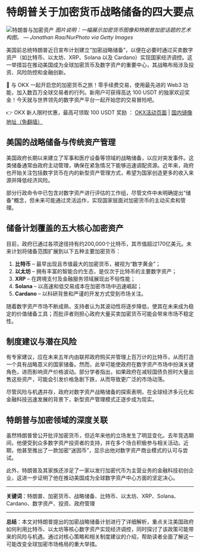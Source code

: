 # 特朗普关于加密货币战略储备的四大要点

![特朗普与加密资产](https://www.jmhbdh.com/wp-content/img/645486673757.webp)
*图片说明：一幅展示加密货币图像和特朗普加密话题的艺术构图。 — Jonathan Raa/NurPhoto via Getty Images*

美国前总统特朗普近日宣布计划建立“加密战略储备”，以便在必要时通过买卖数字资产（如比特币、以太坊、XRP、Solana 以及 Cardano）实现国家经济调控。这一举措旨在推动美国成为全球加密货币及数字资产的重要中心，其战略布局涉及投资、风险防控和金融创新。

🚀 与 OKX 一起开启您的加密货币之旅！零手续费交易，使用最先进的 Web3 功能，加入数百万全球交易者的行列。新用户可获得高达 100 USDT 的独家欢迎奖金！今天就与世界领先的数字资产平台一起开始您的交易冒险吧。

👉 OKX 新人限时优惠，最高可领取 100 USDT 奖励 ： [OKX活动页面](https://bit.ly/OKXe) | [国内镜像地址（免翻墙）](https://bit.ly/okX)

## 美国的战略储备与传统资产管理

美国政府长期以来建立了军事和医疗设备等领域的战略储备，以应对突发事件。这类储备通常由政府主动管理，确保在紧急情况下能够迅速调配资源。近年来，政府也开始关注包括数字货币在内的新型资产管理方式，希望为国家创造更多的收入来源并降低经济风险。

部分行政命令中已包含对数字资产进行评估的工作组，尽管文件中未明确提出“储备”概念，但未来可能通过灵活运作，实现国家层面对加密货币的主动买卖和管理。

## 储备计划覆盖的五大核心加密资产

目前，政府已通过各项途径持有约200,000个比特币，其市值超过170亿美元。未来计划将储备范围扩展到以下五种主要加密货币：

1. **比特币** – 最早出现且市值最大的加密货币，被视为“数字黄金”；
2. **以太坊** – 拥有丰富的智能合约生态，是仅次于比特币的主要数字资产；
3. **XRP** – 在跨境支付及金融服务领域展现出不俗性能；
4. **Solana** – 以高速和低交易成本在加密市场中迅速崛起；
5. **Cardano** – 以科研背景和严谨的开发方式受到市场关注。

随着数字资产市场不断成熟，支持者认为其波动性将逐步降低，使其在未来成为稳定的价值储备工具；而批评者则担心政府大量买卖加密货币可能会带来市场不稳定性。

## 制度建议与潜在风险

有专家建议，应在未来五年内由联邦政府购买并管理上百万计的比特币，从而打造一个具有战略意义的国家储备。然而，此举可能使政府在数字资产市场中扮演关键角色，进而影响资产价格波动。部分学者指出，如果政府在减轻国债负担时大量出售这些资产，可能会引发价格急剧下跌，从而导致更广泛的市场动荡。

尽管风险与机遇并存，政府对数字资产战略储备的探索表明，在全球经济多元化和金融科技迅速发展的背景下，新型资产管理模式正逐步成为现实。

## 特朗普与加密领域的深度关联

虽然特朗普曾公开批评加密货币，但近年来他的立场发生了明显变化。去年竞选期间，他便受到众多数字资产投资者的支持，并在多个场合积极参与相关活动。近期，他甚至推出了一款加密“迷因币”，显示出他对数字资产商业模式的认可与尝试。

此外，特朗普及其家族还涉足了一家以发行加密代币为主营业务的金融科技初创企业，这进一步证明了他在推动美国成为全球数字资产中心方面的坚定决心。

---

**关键词**：特朗普、加密货币、战略储备、比特币、以太坊、XRP、Solana、Cardano、数字资产、投资、政府管理

---

**总结**：本文对特朗普提出的加密战略储备计划进行了详细解析，重点关注美国政府如何利用比特币、以太坊等核心数字资产实现经济调控，同时探讨了该政策可能带来的风险与机遇。通过对核心策略和相关制度建议的介绍，帮助读者全面了解这一可能改变全球加密市场格局的重大举措。
